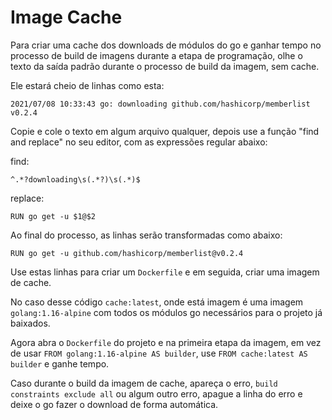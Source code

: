 # Image Cache

Para criar uma cache dos downloads de módulos do go e ganhar tempo no processo de build de imagens durante a etapa 
de programação, olhe o texto da saída padrão durante o processo de build da imagem, sem cache. 

Ele estará cheio de linhas como esta:

```
2021/07/08 10:33:43 go: downloading github.com/hashicorp/memberlist v0.2.4
```

Copie e cole o texto em algum arquivo qualquer, depois use a função "find and replace" no seu editor, com as 
expressões regular abaixo:  

find: 
```goregexp
^.*?downloading\s(.*?)\s(.*)$
```

replace:
```goregexp
RUN go get -u $1@$2
```

Ao final do processo, as linhas serão transformadas como abaixo:

```shell
RUN go get -u github.com/hashicorp/memberlist@v0.2.4
```

Use estas linhas para criar um `Dockerfile` e em seguida, criar uma imagem de cache.

No caso desse código `cache:latest`, onde está imagem é uma imagem `golang:1.16-alpine` com todos os módulos go 
necessários para o projeto já baixados.

Agora abra o `Dockerfile` do projeto e na primeira etapa da imagem, em vez de usar 
`FROM golang:1.16-alpine AS builder`, use `FROM cache:latest AS builder` e ganhe tempo.

Caso durante o build da imagem de cache, apareça o erro, `build constraints exclude all` ou algum outro erro,
apague a linha do erro e deixe o go fazer o download de forma automática.
